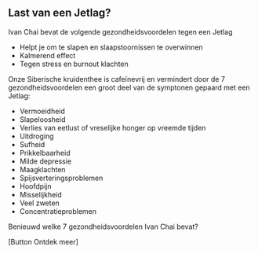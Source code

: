 ## Last van een Jetlag?

Ivan Chai bevat de volgende gezondheidsvoordelen tegen een Jetlag
* Helpt je om te slapen en slaapstoornissen te overwinnen
* Kalmerend effect
* Tegen stress en burnout klachten

Onze Siberische kruidenthee is cafeïnevrij en vermindert door de 7 gezondheidsvoordelen een groot deel van de symptonen gepaard met een Jetlag:
* Vermoeidheid
* Slapeloosheid
* Verlies van eetlust of vreselijke honger op vreemde tijden
* Uitdroging
* Sufheid
* Prikkelbaarheid
* Milde depressie
* Maagklachten
* Spijsverteringsproblemen
* Hoofdpijn
* Misselijkheid
* Veel zweten
* Concentratieproblemen

Benieuwd welke 7 gezondheidsvoordelen Ivan Chai bevat? 

[Button Ontdek meer]
